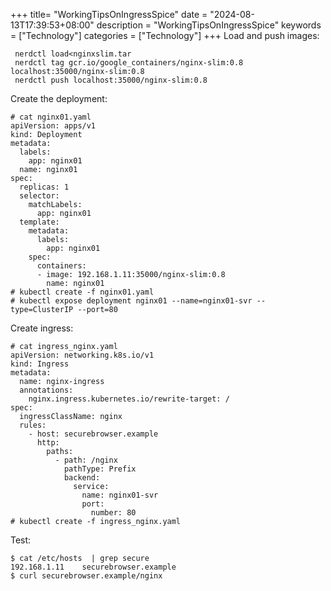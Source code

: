 +++
title= "WorkingTipsOnIngressSpice"
date = "2024-08-13T17:39:53+08:00"
description = "WorkingTipsOnIngressSpice"
keywords = ["Technology"]
categories = ["Technology"]
+++
Load and push images:     

```
 nerdctl load<nginxslim.tar
 nerdctl tag gcr.io/google_containers/nginx-slim:0.8 localhost:35000/nginx-slim:0.8
 nerdctl push localhost:35000/nginx-slim:0.8
```
Create the deployment:    

```
# cat nginx01.yaml 
apiVersion: apps/v1
kind: Deployment
metadata:
  labels:
    app: nginx01
  name: nginx01
spec:
  replicas: 1
  selector:
    matchLabels:
      app: nginx01
  template:
    metadata:
      labels:
        app: nginx01
    spec:
      containers:
      - image: 192.168.1.11:35000/nginx-slim:0.8
        name: nginx01
# kubectl create -f nginx01.yaml
# kubectl expose deployment nginx01 --name=nginx01-svr --type=ClusterIP --port=80
```
Create ingress:     

```
# cat ingress_nginx.yaml
apiVersion: networking.k8s.io/v1
kind: Ingress
metadata:
  name: nginx-ingress
  annotations:
    nginx.ingress.kubernetes.io/rewrite-target: /
spec:
  ingressClassName: nginx
  rules:
    - host: securebrowser.example
      http:
        paths:
          - path: /nginx
            pathType: Prefix
            backend:
              service:
                name: nginx01-svr
                port:
                  number: 80
# kubectl create -f ingress_nginx.yaml
```
Test:    

```
$ cat /etc/hosts  | grep secure
192.168.1.11	securebrowser.example
$ curl securebrowser.example/nginx
```
